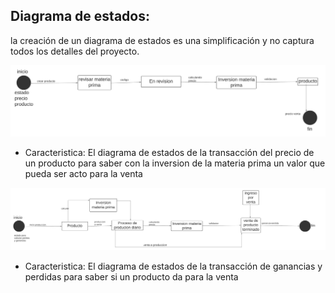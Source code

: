 ## Diagrama de estados:

la creación de un diagrama de estados es una simplificación y no captura todos los detalles del proyecto.

![Estado Producto](https://github.com/anyilondo/businees/blob/c95111a71cc73c927f0131be528c4845c56a3cef/imagenes/diagrama%20de%20estado/DiagramaEstadoProducto.png)

- Caracteristica: El diagrama de estados de la transacción del precio de un producto para saber con la inversion de la materia prima un valor que pueda ser acto para la venta

![estado ganacia y perdida](https://github.com/anyilondo/businees/blob/b183c5bd873df08c177416b45a7d67f9efff4a1e/imagenes/diagrama%20de%20estado/diagramaEstadogancias.png)

- Caracteristica: El diagrama de estados de la transacción de ganancias y perdidas para saber si un producto da para la venta 
